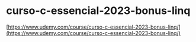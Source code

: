 # curso-c-essencial-2023-bonus-linq

[https://www.udemy.com/course/curso-c-essencial-2023-bonus-linq/](https://www.udemy.com/course/curso-c-essencial-2023-bonus-linq/)
